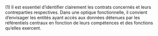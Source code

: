 (1) Il est essentiel d’identifier clairement les contrats concernés et leurs contreparties respectives. Dans une optique fonctionnelle, il convient d’envisager les entités ayant accès aux données détenues par les référentiels centraux en fonction de leurs compétences et des fonctions qu’elles exercent.